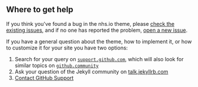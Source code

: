 ## Where to get help

If you think you've found a bug in the nhs.io theme, please [check the existing issues](https://github.com/nhsx/nhs-io-theme/issues), and if no one has reported the problem, [open a new issue](https://github.com/nhsx/nhs-io-theme/issues/new).

If you have a general question about the theme, how to implement it, or how to customize it for your site you have two options:

1. Search for your query on [`support.github.com`](https://support.github.com/?q=pages+Minimal+theme), which will also look for similar topics on [`github.community`](https://github.community/search?q=pages+Minimal+theme)
2. Ask your question of the Jekyll community on [talk.jekyllrb.com](https://talk.jekyllrb.com/)
3. [Contact GitHub Support](https://github.com/contact?form%5Bsubject%5D=GitHub%20Pages%20theme%20pages-themes/minimal)
